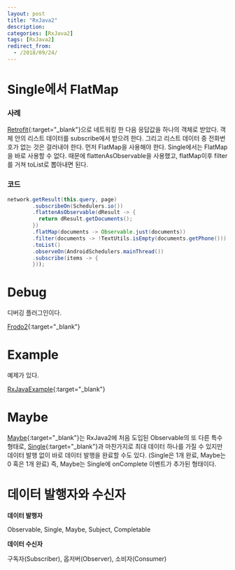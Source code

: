 ```yaml
---
layout: post
title: "RxJava2"
description: 
categories: [RxJava2]
tags: [RxJava2]
redirect_from:
  - /2018/09/24/
---
```


# Single에서 FlatMap

### 사례

[Retrofit](http://square.github.io/retrofit/){:target="_blank"}으로 네트워킹 한 다음 응답값을 하나의 객체로 받았다. 객체 안의 리스트 데이터를 subscribe에서 받으려 한다. 그리고 리스트 데이터 중 전화번호가 없는 것은 걸러내야 한다. 먼저 FlatMap을 사용해야 한다. Single에서는 FlatMap을 바로 사용할 수 없다. 때문에 flattenAsObservable을 사용했고, flatMap이후 filter를 거쳐 toList로 뽑아내면 된다.

### 코드

```Java
network.getResult(this.query, page)
        .subscribeOn(Schedulers.io())
        .flattenAsObservable(dResult -> {
          return dResult.getDocuments();
        })
        .flatMap(documents -> Observable.just(documents))
        .filter(documents -> !TextUtils.isEmpty(documents.getPhone()))
        .toList()
        .observeOn(AndroidSchedulers.mainThread())
        .subscribe(items -> {
        }));
```



# Debug

디버깅 플러그인이다. 

[Frodo2](https://github.com/android10/frodo2){:target="_blank"}

# Example

예제가 있다.

[RxJavaExample](https://github.com/amitshekhariitbhu/RxJava2-Android-Samples){:target="_blank"}

# Maybe

[Maybe](http://reactivex.io/RxJava/javadoc/io/reactivex/Maybe.html){:target="_blank"}는 RxJava2에 처음 도입된 Observable의 또 다른 특수 형태로, [Single](http://reactivex.io/documentation/ko/single.html){:target="_blank"}과 마찬가지로 최대 데이터 하나를 가질 수 있지만 데이터 발행 없이 바로 데이터 발행을 완료할 수도 있다. (Single은 1개 완료, Maybe는 0 혹은 1개 완료) 즉, Maybe는 Single에 onComplete 이벤트가 추가된 형태이다.

# 데이터 발행자와 수신자

**데이터 발행자**

Observable, Single, Maybe, Subject, Completable

**데이터 수신자**

구독자(Subscriber), 옵저버(Observer), 소비자(Consumer)

